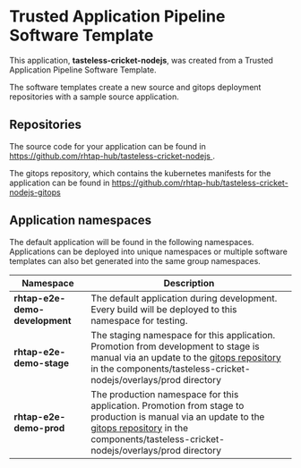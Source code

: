# Trusted Application Pipeline Software Template

This application, **tasteless-cricket-nodejs**, was created from a Trusted Application Pipeline Software Template.

The software templates create a new source and gitops deployment repositories with a sample source application. 

## Repositories

The source code for your application can be found in [https://github.com/rhtap-hub/tasteless-cricket-nodejs ](https://github.com/rhtap-hub/tasteless-cricket-nodejs ).
 
The gitops repository, which contains the kubernetes manifests for the application can be found in 
[https://github.com/rhtap-hub/tasteless-cricket-nodejs-gitops ](https://github.com/rhtap-hub/tasteless-cricket-nodejs-gitops ) 

## Application namespaces 

The default application will be found in the following namespaces. Applications can be deployed into unique namespaces or multiple software templates can also bet generated into the same group namespaces.  

|  Namespace   |  Description   |  
| -------- | -------- |   
| **rhtap-e2e-demo-development** | The default application during development. Every build will be deployed to this namespace for testing. | 
| **rhtap-e2e-demo-stage** | The staging namespace for this application. Promotion from development to stage is manual via an update to the [gitops repository](https://github.com/rhtap-hub/tasteless-cricket-nodejs-gitops ) in the components/tasteless-cricket-nodejs/overlays/prod directory |  
| **rhtap-e2e-demo-prod** | The production namespace for this application. Promotion from stage to production is manual via an update to the [gitops repository](https://github.com/rhtap-hub/tasteless-cricket-nodejs-gitops ) in the components/tasteless-cricket-nodejs/overlays/prod directory | 